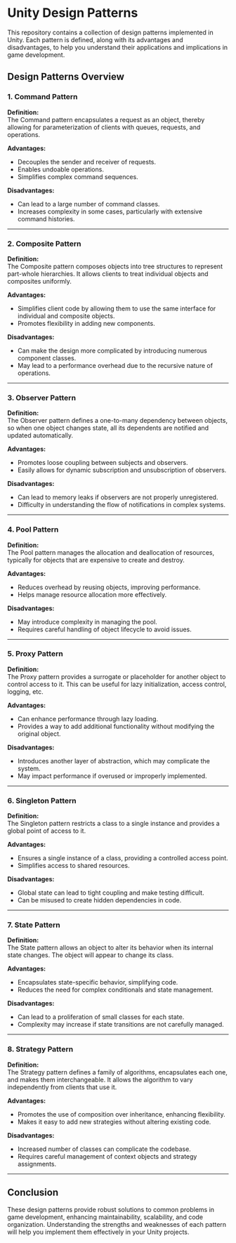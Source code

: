 # Unity Design Patterns

This repository contains a collection of design patterns implemented in Unity. Each pattern is defined, along with its advantages and disadvantages, to help you understand their applications and implications in game development.

## Design Patterns Overview

### 1. Command Pattern

**Definition:**  
The Command pattern encapsulates a request as an object, thereby allowing for parameterization of clients with queues, requests, and operations.

**Advantages:**

- Decouples the sender and receiver of requests.
- Enables undoable operations.
- Simplifies complex command sequences.

**Disadvantages:**

- Can lead to a large number of command classes.
- Increases complexity in some cases, particularly with extensive command histories.

---

### 2. Composite Pattern

**Definition:**  
The Composite pattern composes objects into tree structures to represent part-whole hierarchies. It allows clients to treat individual objects and composites uniformly.

**Advantages:**

- Simplifies client code by allowing them to use the same interface for individual and composite objects.
- Promotes flexibility in adding new components.

**Disadvantages:**

- Can make the design more complicated by introducing numerous component classes.
- May lead to a performance overhead due to the recursive nature of operations.

---

### 3. Observer Pattern

**Definition:**  
The Observer pattern defines a one-to-many dependency between objects, so when one object changes state, all its dependents are notified and updated automatically.

**Advantages:**

- Promotes loose coupling between subjects and observers.
- Easily allows for dynamic subscription and unsubscription of observers.

**Disadvantages:**

- Can lead to memory leaks if observers are not properly unregistered.
- Difficulty in understanding the flow of notifications in complex systems.

---

### 4. Pool Pattern

**Definition:**  
The Pool pattern manages the allocation and deallocation of resources, typically for objects that are expensive to create and destroy.

**Advantages:**

- Reduces overhead by reusing objects, improving performance.
- Helps manage resource allocation more effectively.

**Disadvantages:**

- May introduce complexity in managing the pool.
- Requires careful handling of object lifecycle to avoid issues.

---

### 5. Proxy Pattern

**Definition:**  
The Proxy pattern provides a surrogate or placeholder for another object to control access to it. This can be useful for lazy initialization, access control, logging, etc.

**Advantages:**

- Can enhance performance through lazy loading.
- Provides a way to add additional functionality without modifying the original object.

**Disadvantages:**

- Introduces another layer of abstraction, which may complicate the system.
- May impact performance if overused or improperly implemented.

---

### 6. Singleton Pattern

**Definition:**  
The Singleton pattern restricts a class to a single instance and provides a global point of access to it.

**Advantages:**

- Ensures a single instance of a class, providing a controlled access point.
- Simplifies access to shared resources.

**Disadvantages:**

- Global state can lead to tight coupling and make testing difficult.
- Can be misused to create hidden dependencies in code.

---

### 7. State Pattern

**Definition:**  
The State pattern allows an object to alter its behavior when its internal state changes. The object will appear to change its class.

**Advantages:**

- Encapsulates state-specific behavior, simplifying code.
- Reduces the need for complex conditionals and state management.

**Disadvantages:**

- Can lead to a proliferation of small classes for each state.
- Complexity may increase if state transitions are not carefully managed.

---

### 8. Strategy Pattern

**Definition:**  
The Strategy pattern defines a family of algorithms, encapsulates each one, and makes them interchangeable. It allows the algorithm to vary independently from clients that use it.

**Advantages:**

- Promotes the use of composition over inheritance, enhancing flexibility.
- Makes it easy to add new strategies without altering existing code.

**Disadvantages:**

- Increased number of classes can complicate the codebase.
- Requires careful management of context objects and strategy assignments.

---

## Conclusion

These design patterns provide robust solutions to common problems in game development, enhancing maintainability, scalability, and code organization. Understanding the strengths and weaknesses of each pattern will help you implement them effectively in your Unity projects.
